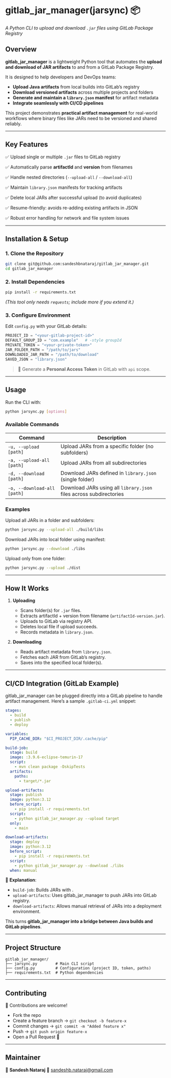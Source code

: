 # **gitlab_jar_manager(jarsync) 📦**

*A Python CLI to upload and download `.jar` files using GitLab Package Registry*

## **Overview**

**gitlab_jar_manager** is a lightweight Python tool that automates the **upload and download of JAR artifacts** to and from a GitLab Package Registry.

It is designed to help developers and DevOps teams:

* **Upload Java artifacts** from local builds into GitLab’s registry
* **Download versioned artifacts** across multiple projects and folders
* **Generate and maintain a `library.json` manifest** for artifact metadata
* **Integrate seamlessly with CI/CD pipelines**

This project demonstrates **practical artifact management** for real-world workflows where binary files like JARs need to be versioned and shared reliably.

---

## **Key Features**

✅ Upload single or multiple `.jar` files to GitLab  registry

✅ Automatically parse **artifactId** and **version** from filenames

✅ Handle nested directories (`--upload-all` / `--download-all`)

✅ Maintain `library.json` manifests for tracking artifacts

✅ Delete local JARs after successful upload (to avoid duplicates)

✅ Resume-friendly: avoids re-adding existing artifacts in JSON

✅ Robust error handling for network and file system issues


---

## **Installation & Setup**

### **1. Clone the Repository**

```sh
git clone git@github.com:sandeshbnataraj/gitlab_jar_manager.git
cd gitlab_jar_manager
```

### **2. Install Dependencies**

```sh
pip install -r requirements.txt
```

*(This tool only needs `requests`; include more if you extend it.)*

### **3. Configure Environment**

Edit `config.py` with your GitLab details:

```python
PROJECT_ID = "<your-gitlab-project-id>"
DEFAULT_GROUP_ID = "com.example"   # -style groupId
PRIVATE_TOKEN = "<your-private-token>"
JAR_FOLDER_PATH = "/path/to/jars"
DOWNLOADED_JAR_PATH = "/path/to/download"
SAVED_JSON = "library.json"
```

> 🔹 Generate a **Personal Access Token** in GitLab with `api` scope.

---

## **Usage**

Run the CLI with:

```sh
python jarsync.py [options]
```

### **Available Commands**

| Command                     | Description                                                        |
| --------------------------- | ------------------------------------------------------------------ |
| `-u, --upload [path]`       | Upload JARs from a specific folder (no subfolders)                 |
| `-a, --upload-all [path]`   | Upload JARs from all subdirectories                                |
| `-d, --download [path]`     | Download JARs defined in `library.json` (single folder)            |
| `-o, --download-all [path]` | Download JARs using all `library.json` files across subdirectories |

### **Examples**

Upload all JARs in a folder and subfolders:

```sh
python jarsync.py --upload-all ./build/libs
```

Download JARs into local folder using manifest:

```sh
python jarsync.py --download ./libs
```

Upload only from one folder:

```sh
python jarsync.py --upload ./dist
```

---

## **How It Works**

1. **Uploading**

   * Scans folder(s) for `.jar` files.
   * Extracts artifactId + version from filename (`artifactId-version.jar`).
   * Uploads to GitLab via  registry API.
   * Deletes local file if upload succeeds.
   * Records metadata in `library.json`.

2. **Downloading**

   * Reads artifact metadata from `library.json`.
   * Fetches each JAR from GitLab’s  registry.
   * Saves into the specified local folder(s).

---

## **CI/CD Integration (GitLab Example)**

gitlab_jar_manager can be plugged directly into a GitLab pipeline to handle artifact management.
Here’s a sample `.gitlab-ci.yml` snippet:

```yaml
stages:
  - build
  - publish
  - deploy

variables:
  PIP_CACHE_DIR: "$CI_PROJECT_DIR/.cache/pip"

build-job:
  stage: build
  image: :3.9.6-eclipse-temurin-17
  script:
    - mvn clean package -DskipTests
  artifacts:
    paths:
      - target/*.jar

upload-artifacts:
  stage: publish
  image: python:3.12
  before_script:
    - pip install -r requirements.txt
  script:
    - python gitlab_jar_manager.py --upload target
  only:
    - main

download-artifacts:
  stage: deploy
  image: python:3.12
  before_script:
    - pip install -r requirements.txt
  script:
    - python gitlab_jar_manager.py --download ./libs
  when: manual
```

🔹 **Explanation**:

* `build-job`: Builds JARs with .
* `upload-artifacts`: Uses gitlab_jar_manager to push JARs into GitLab  registry.
* `download-artifacts`: Allows manual retrieval of JARs into a deployment environment.

This turns **gitlab_jar_manager into a bridge between Java builds and GitLab pipelines**.

---

## **Project Structure**

```
gitlab_jar_manager/
├── jarsync.py        # Main CLI script
├── config.py         # Configuration (project ID, token, paths)
├── requirements.txt  # Python dependencies
```

---

## **Contributing**

🙌 Contributions are welcome!

* Fork the repo
* Create a feature branch → `git checkout -b feature-x`
* Commit changes → `git commit -m "Added feature x"`
* Push → `git push origin feature-x`
* Open a Pull Request 🚀

---

## **Maintainer**

👤 **Sandesh Nataraj**
📧 [sandeshb.nataraj@gmail.com](mailto:sandeshb.nataraj@gmail.com)
